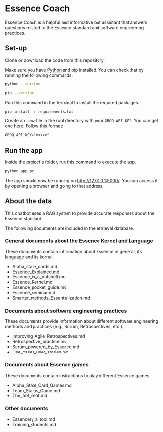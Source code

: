 # Essence Coach

Essence Coach is a helpful and informative bot assistant that answers questions related to the Essence standard and software engineering practices.

## Set-up

Clone or download the code from this repository.

Make sure you have [Python](https://www.python.org/downloads/) and pip installed.
You can check that by running the following commands:
```bash
python --version
```
```bash
pip --version
```
Run this command in the terminal to install the required packages.
```bash
pip install -r requirements.txt
```
Create an ```.env``` file in the root directory with your ```GROQ_API_KEY```. You can get one [here](https://console.groq.com/login).
Follow this format:
```
GROQ_API_KEY="xxxxx"
```

## Run the app

Inside the project's folder, run this command to execute the app.

```bash
python app.py
```
The app should now be running on http://127.0.0.1:5000/. You can access it by opening a browser and going to that address.

## About the data

This chatbot uses a RAG system to provide accurate responses about the Essence standard.

The following documents are included in the retrieval database.

### General documents about the Essence Kernel and Language
These documents contain information about Essence in general, its language and its kernel.
- Alpha_state_cards.md
- Essence_Explained.md
- Essence_in_a_nutshell.md
- Essence_Kernel.md
- Essence_pocket_guide.md
- Essence_seminar.md
- Smarter_methods_Essentialization.md
    
### Documents about software engineering practices
These documents provide information about different software engineering methods and practices (e.g., Scrum, Retrospectives, etc.).
- Improving_Agile_Retrospectives.md
- Retrospective_practice.md
- Scrum_powered_by_Essence.md
- Use_cases_user_stories.md

### Documents about Essence games
These documents contain instructions to play different Essence games.
- Alpha_State_Card_Games.md
- Team_Status_Game.md
- The_hot_seat.md

### Other documents
- Essencery_a_tool.md
- Training_students.md
